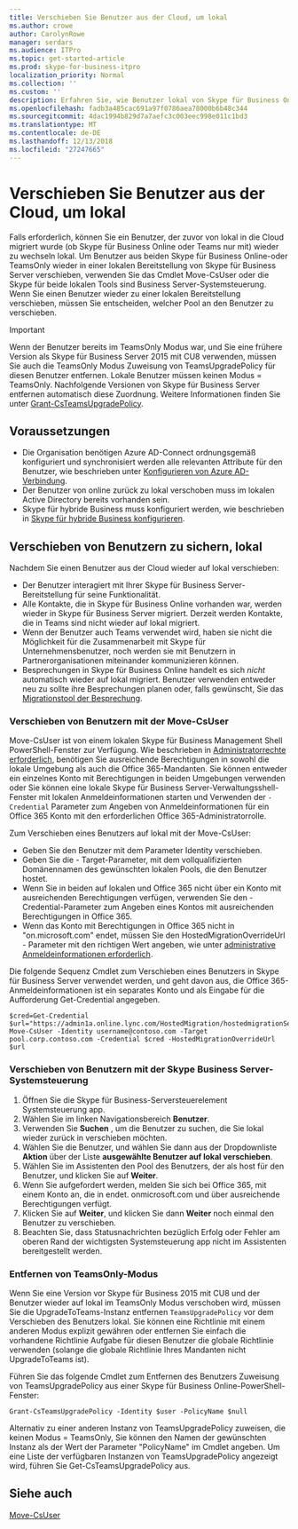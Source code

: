 ```yaml
---
title: Verschieben Sie Benutzer aus der Cloud, um lokal
ms.author: crowe
author: CarolynRowe
manager: serdars
ms.audience: ITPro
ms.topic: get-started-article
ms.prod: skype-for-business-itpro
localization_priority: Normal
ms.collection: ''
ms.custom: ''
description: Erfahren Sie, wie Benutzer lokal von Skype für Business Online zu verschieben.
ms.openlocfilehash: fadb3a485cac691a97f0786aea78000b6b48c344
ms.sourcegitcommit: 4dac1994b829d7a7aefc3c003eec998e011c1bd3
ms.translationtype: MT
ms.contentlocale: de-DE
ms.lasthandoff: 12/13/2018
ms.locfileid: "27247665"
---
```

# <a name="move-users-from-the-cloud-to-on-premises"></a>Verschieben Sie Benutzer aus der Cloud, um lokal 

Falls erforderlich, können Sie ein Benutzer, der zuvor von lokal in die Cloud migriert wurde (ob Skype für Business Online oder Teams nur mit) wieder zu wechseln lokal. Um Benutzer aus beiden Skype für Business Online-oder TeamsOnly wieder in einer lokalen Bereitstellung von Skype für Business Server verschieben, verwenden Sie das Cmdlet Move-CsUser oder die Skype für beide lokalen Tools sind Business Server-Systemsteuerung. Wenn Sie einen Benutzer wieder zu einer lokalen Bereitstellung verschieben, müssen Sie entscheiden, welcher Pool an den Benutzer zu verschieben.

> [!Important]
> Wenn der Benutzer bereits im TeamsOnly Modus war, und Sie eine frühere Version als Skype für Business Server 2015 mit CU8 verwenden, müssen Sie auch die TeamsOnly Modus Zuweisung von TeamsUpgradePolicy für diesen Benutzer entfernen. Lokale Benutzer müssen keinen Modus = TeamsOnly.  Nachfolgende Versionen von Skype für Business Server entfernen automatisch diese Zuordnung. Weitere Informationen finden Sie unter [Grant-CsTeamsUpgradePolicy](https://docs.microsoft.com/en-us/powershell/module/skype/grant-csteamsupgradepolicy).

## <a name="prerequisites"></a>Voraussetzungen

- Die Organisation benötigen Azure AD-Connect ordnungsgemäß konfiguriert und synchronisiert werden alle relevanten Attribute für den Benutzer, wie beschrieben unter [Konfigurieren von Azure AD-Verbindung](configure-azure-ad-connect.md).
- Der Benutzer von online zurück zu lokal verschoben muss im lokalen Active Directory bereits vorhanden sein.
- Skype für hybride Business muss konfiguriert werden, wie beschrieben in [Skype für hybride Business konfigurieren](configure-federation-with-skype-for-business-online.md).

## <a name="moving-users-back-to-on-premises"></a>Verschieben von Benutzern zu sichern, lokal

Nachdem Sie einen Benutzer aus der Cloud wieder auf lokal verschieben:

- Der Benutzer interagiert mit Ihrer Skype für Business Server-Bereitstellung für seine Funktionalität. 
- Alle Kontakte, die in Skype für Business Online vorhanden war, werden wieder in Skype für Business Server migriert. Derzeit werden Kontakte, die in Teams sind nicht wieder auf lokal migriert.
- Wenn der Benutzer auch Teams verwendet wird, haben sie nicht die Möglichkeit für die Zusammenarbeit mit Skype für Unternehmensbenutzer, noch werden sie mit Benutzern in Partnerorganisationen miteinander kommunizieren können.
- Besprechungen in Skype für Business Online handelt es sich *nicht* automatisch wieder auf lokal migriert. Benutzer verwenden entweder neu zu sollte ihre Besprechungen planen oder, falls gewünscht, Sie das [Migrationstool der Besprechung](https://support.office.com/en-us/article/2b525fe6-ed0f-4331-b533-c31546fcf4d4).

### <a name="move-users-with-move-csuser"></a>Verschieben von Benutzern mit der Move-CsUser

Move-CsUser ist von einem lokalen Skype für Business Management Shell PowerShell-Fenster zur Verfügung. Wie beschrieben in [Administratorrechte erforderlich](move-users-between-on-premises-and-cloud.md#required-administrative-credentials), benötigen Sie ausreichende Berechtigungen in sowohl die lokale Umgebung als auch die Office 365-Mandanten. Sie können entweder ein einzelnes Konto mit Berechtigungen in beiden Umgebungen verwenden oder Sie können eine lokale Skype für Business Server-Verwaltungsshell-Fenster mit lokalen Anmeldeinformationen starten und Verwenden der `-Credential` Parameter zum Angeben von Anmeldeinformationen für ein Office 365 Konto mit den erforderlichen Office 365-Administratorrolle.

Zum Verschieben eines Benutzers auf lokal mit der Move-CsUser:

- Geben Sie den Benutzer mit dem Parameter Identity verschieben.
- Geben Sie die - Target-Parameter, mit dem vollqualifizierten Domänennamen des gewünschten lokalen Pools, die den Benutzer hostet.
- Wenn Sie in beiden auf lokalen und Office 365 nicht über ein Konto mit ausreichenden Berechtigungen verfügen, verwenden Sie den - Credential-Parameter zum Angeben eines Kontos mit ausreichenden Berechtigungen in Office 365.
- Wenn das Konto mit Berechtigungen in Office 365 nicht in "on.microsoft.com" endet, müssen Sie den HostedMigrationOverrideUrl - Parameter mit den richtigen Wert angeben, wie unter [administrative Anmeldeinformationen erforderlich](move-users-between-on-premises-and-cloud.md#required-administrative-credentials).

Die folgende Sequenz Cmdlet zum Verschieben eines Benutzers in Skype für Business Server verwendet werden, und geht davon aus, die Office 365-Anmeldeinformationen ist ein separates Konto und als Eingabe für die Aufforderung Get-Credential angegeben.

```
$cred=Get-Credential
$url="https://admin1a.online.lync.com/HostedMigration/hostedmigrationService.svc"
Move-CsUser -Identity username@contoso.com -Target pool.corp.contoso.com -Credential $cred -HostedMigrationOverrideUrl $url
```

### <a name="move-users-with-the-skype-for-business-server-control-panel"></a>Verschieben von Benutzern mit der Skype Business Server-Systemsteuerung

1. Öffnen Sie die Skype für Business-Serversteuerelement Systemsteuerung app.
2. Wählen Sie im linken Navigationsbereich **Benutzer**.
3. Verwenden Sie **Suchen** , um die Benutzer zu suchen, die Sie lokal wieder zurück in verschieben möchten.
4. Wählen Sie die Benutzer, und wählen Sie dann aus der Dropdownliste **Aktion** über der Liste **ausgewählte Benutzer auf lokal verschieben**.
5. Wählen Sie im Assistenten den Pool des Benutzers, der als host für den Benutzer, und klicken Sie auf **Weiter**.
6. Wenn Sie aufgefordert werden, melden Sie sich bei Office 365, mit einem Konto an, die in endet. onmicrosoft.com und über ausreichende Berechtigungen verfügt.
7. Klicken Sie auf **Weiter**, und klicken Sie dann **Weiter** noch einmal den Benutzer zu verschieben.
8. Beachten Sie, dass Statusnachrichten bezüglich Erfolg oder Fehler am oberen Rand der wichtigsten Systemsteuerung app nicht im Assistenten bereitgestellt werden.

### <a name="removing-teamsonly-mode"></a>Entfernen von TeamsOnly-Modus

Wenn Sie eine Version vor Skype für Business 2015 mit CU8 und der Benutzer wieder auf lokal im TeamsOnly Modus verschoben wird, müssen Sie die UpgradeToTeams-Instanz entfernen `TeamsUpgradePolicy` vor dem Verschieben des Benutzers lokal. Sie können eine Richtlinie mit einem anderen Modus explizit gewähren oder entfernen Sie einfach die vorhandene Richtlinie Aufgabe für diesen Benutzer die globale Richtlinie verwenden (solange die globale Richtlinie Ihres Mandanten nicht UpgradeToTeams ist).

Führen Sie das folgende Cmdlet zum Entfernen des Benutzers Zuweisung von TeamsUpgradePolicy aus einer Skype für Business Online-PowerShell-Fenster:

`Grant-CsTeamsUpgradePolicy -Identity $user -PolicyName $null`

Alternativ zu einer anderen Instanz von TeamsUpgradePolicy zuweisen, die keinen Modus = TeamsOnly, Sie können den Namen der gewünschten Instanz als der Wert der Parameter "PolicyName" im Cmdlet angeben. Um eine Liste der verfügbaren Instanzen von TeamsUpgradePolicy angezeigt wird, führen Sie Get-CsTeamsUpgradePolicy aus.


## <a name="see-also"></a>Siehe auch

[Move-CsUser](https://docs.microsoft.com/en-us/powershell/module/skype/move-csuser)